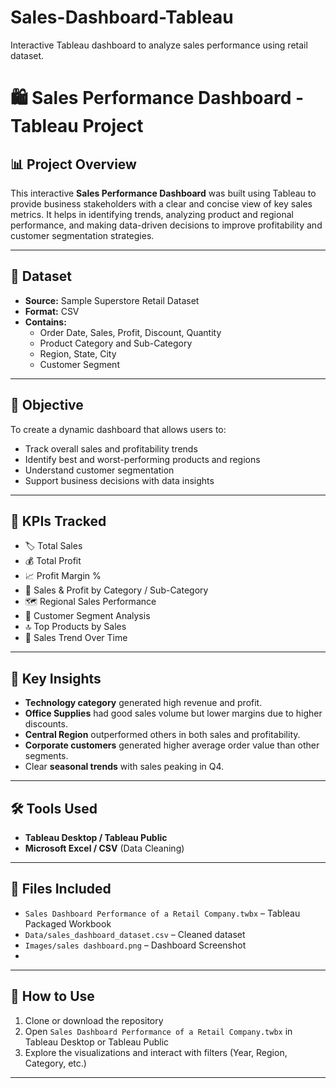 # Sales-Dashboard-Tableau
Interactive Tableau dashboard to analyze sales performance using retail dataset.

# 🛍️ Sales Performance Dashboard - Tableau Project

## 📊 Project Overview

This interactive **Sales Performance Dashboard** was built using Tableau to provide business stakeholders with a clear and concise view of key sales metrics. It helps in identifying trends, analyzing product and regional performance, and making data-driven decisions to improve profitability and customer segmentation strategies.

---

## 📁 Dataset

- **Source:** Sample Superstore Retail Dataset
- **Format:** CSV
- **Contains:**
  - Order Date, Sales, Profit, Discount, Quantity
  - Product Category and Sub-Category
  - Region, State, City
  - Customer Segment

---

## 🎯 Objective

To create a dynamic dashboard that allows users to:
- Track overall sales and profitability trends
- Identify best and worst-performing products and regions
- Understand customer segmentation
- Support business decisions with data insights

---

## 📌 KPIs Tracked

- 🏷️ Total Sales  
- 💰 Total Profit  
- 📈 Profit Margin %  
- 🛒 Sales & Profit by Category / Sub-Category  
- 🗺️ Regional Sales Performance  
- 👥 Customer Segment Analysis  
- 🔝 Top Products by Sales  
- 📅 Sales Trend Over Time

---

## 🧠 Key Insights

- **Technology category** generated high revenue and profit.
- **Office Supplies** had good sales volume but lower margins due to higher discounts.
- **Central Region** outperformed others in both sales and profitability.
- **Corporate customers** generated higher average order value than other segments.
- Clear **seasonal trends** with sales peaking in Q4.

---

## 🛠️ Tools Used

- **Tableau Desktop / Tableau Public**
- **Microsoft Excel / CSV** (Data Cleaning)

---

## 📂 Files Included

- `Sales Dashboard Performance of a Retail Company.twbx` – Tableau Packaged Workbook
- `Data/sales_dashboard_dataset.csv` – Cleaned dataset
- `Images/sales dashboard.png` – Dashboard Screenshot
- 
---

## 📌 How to Use

1. Clone or download the repository
2. Open `Sales Dashboard Performance of a Retail Company.twbx` in Tableau Desktop or Tableau Public
3. Explore the visualizations and interact with filters (Year, Region, Category, etc.)

---

